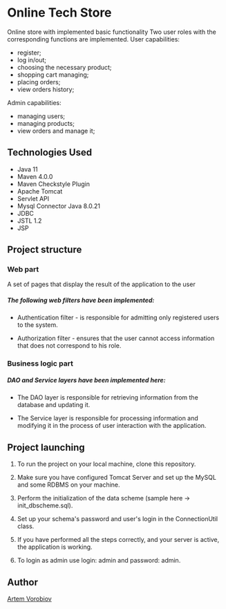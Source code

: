 # Online Tech Store

Online store with implemented basic functionality
Two user roles with the corresponding functions are implemented.
User capabilities:
- register;
- log in/out;
- choosing the necessary product;
- shopping cart managing;
- placing orders;
- view orders history;

Admin capabilities:
- managing users;
- managing products;
- view orders and manage it;

## Technologies Used

 - Java 11
 - Maven 4.0.0
 - Maven Checkstyle Plugin
 - Apache Tomcat
 - Servlet API
 - Mysql Connector Java 8.0.21
 - JDBC
 - JSTL 1.2
 - JSP

## Project structure

### Web part
 A set of pages that display the result of the application to the user

##### The following web filters have been implemented:

- Authentication filter - is responsible for admitting only 
  registered users to the system.

- Authorization filter - ensures that the user cannot access 
  information that does not correspond to his role.

### Business logic part 
##### DAO and Service layers have been implemented here:

- The DAO layer is responsible for retrieving information 
  from the database and updating it.

- The Service layer is responsible for processing information and modifying it 
  in the process of user interaction with the application.

## Project launching

1. To run the project on your local machine, clone this repository. 

2. Make sure you have configured Tomcat Server and set up the MySQL and some 
RDBMS on your machine. 

3. Perform the initialization of the data scheme (sample here -> init_dbscheme.sql). 

4. Set up your schema's password and user's login in the ConnectionUtil class. 

5. If you have performed all the steps correctly, and your server is active, 
the application is working.

6. To login as admin use login: admin and password: admin. 

## Author

[Artem Vorobiov](https://github.com/SetMyDream)